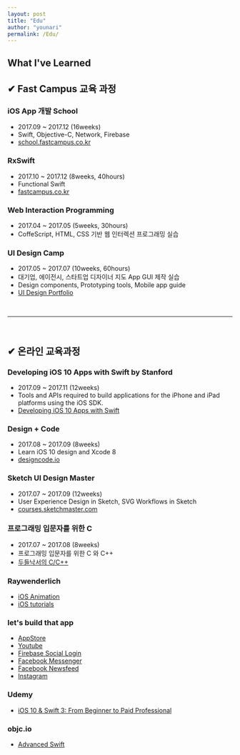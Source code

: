 ```yaml
---
layout: post
title: "Edu"
author: "younari"
permalink: /Edu/
---
```


## What I've Learned

## ✔︎ Fast Campus 교육 과정

### **iOS App 개발 School**
- 2017.09 ~ 2017.12 (16weeks)
- Swift, Objective-C, Network, Firebase
- [school.fastcampus.co.kr](http://school.fastcampus.co.kr/dev_ids)

### **RxSwift**
- 2017.10 ~ 2017.12 (8weeks, 40hours)
- Functional Swift
- [fastcampus.co.kr](http://www.fastcampus.co.kr/dev_camp_rxswift/)

### **Web Interaction Programming**
- 2017.04 ~ 2017.05 (5weeks, 30hours)
- CoffeScript, HTML, CSS 기반 웹 인터렉션 프로그래밍 실습

### **UI Design Camp**
- 2017.05 ~ 2017.07 (10weeks, 60hours)
- 대기업, 에이전시, 스타트업 디자이너 지도 App GUI 제작 실습
- Design components, Prototyping tools, Mobile app guide
- [UI Design Portfolio](https://www.behance.net/gallery/54607233/Organize-your-subscriptions-with-Cash-bot)

<br>
<hr>
<br>

## ✔︎ 온라인 교육과정

### **Developing iOS 10 Apps with Swift by Stanford**
- 2017.09 ~ 2017.11 (12weeks)
- Tools and APIs required to build applications for the iPhone and iPad platforms using the iOS SDK.
- [Developing iOS 10 Apps with Swift](https://itunes.apple.com/us/course/developing-ios-10-apps-with-swift/id1198467120)

### **Design + Code**
- 2017.08 ~ 2017.09 (8weeks)
- Learn iOS 10 design and Xcode 8
- [designcode.io](https://designcode.io/)

### **Sketch UI Design Master**
- 2017.07 ~ 2017.09 (12weeks)
- User Experience Design in Sketch, SVG Workflows in Sketch
- [courses.sketchmaster.com](http://courses.sketchmaster.com/)

### **프로그래밍 입문자를 위한 C**
- 2017.07 ~ 2017.08 (8weeks)
- 프로그래밍 입문자를 위한 C 와 C++
- [두들낙서의 C/C++](https://www.inflearn.com/course/c%EC%96%B8%EC%96%B4-%EB%91%90%EB%93%A4%EB%82%99%EC%84%9C/)

### **Raywenderlich**
- [iOS Animation](https://store.raywenderlich.com/products/ios-animations-by-tutorials)
- [iOS tutorials](https://www.raywenderlich.com/category/ios)

### **let's build that app**
- [AppStore](https://www.letsbuildthatapp.com/course/AppStore)
- [Youtube](https://www.letsbuildthatapp.com/course/YouTube)
- [Firebase Social Login](https://www.letsbuildthatapp.com/course/Firebase-Social-Login)
- [Facebook Messenger](https://www.letsbuildthatapp.com/course/Facebook-Chat-Messenger)
- [Facebook Newsfeed](https://www.letsbuildthatapp.com/course/Facebook-News-Feed)
- [Instagram](https://www.letsbuildthatapp.com/course/Instagram-Firebase)

### **Udemy**
- [iOS 10 & Swift 3: From Beginner to Paid Professional](https://www.udemy.com/devslopes-ios10/)

### **objc.io**
- [Advanced Swift](https://www.objc.io/books/)

